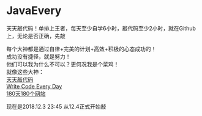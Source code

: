 # JavaEvery
天天敲代码！单排上王者，每天至少自学6小时，敲代码至少2小时，就在Github上，无论是否正确，先敲  

每个大神都是通过自律+完美的计划+高效+积极的心态成功的！  
成功没有捷径，就是努力！  
他们可以我为什么不可以？更何况我是个菜鸡！  
就像这些大神：  
<a href="https://github.com/sofish/everyday">天天敲代码</a>  
<a href="https://johnresig.com/blog/write-code-every-day/">Write Code Every Day</a>  
<a href="https://jenniferdewalt.com/">180天180个网站</a>

现在是2018.12.3 23:45   从12.4正式开始敲
